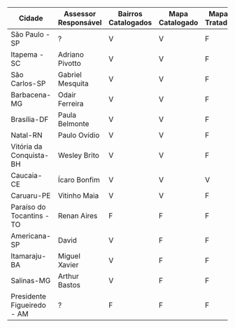 | Cidade | Assessor Responsável | Bairros Catalogados | Mapa Catalogado  | Mapa Tratado | Mapa Finalizado |
|---|---|---|---|---|---|
| São Paulo - SP | ? | V | V | F | F |
| Itapema - SC | Adriano Pivotto | V | V | F | F |
| São Carlos-SP | Gabriel Mesquita | V | V | F | F |
| Barbacena-MG | Odair Ferreira | V | V | F | F |
| Brasília-DF | Paula Belmonte | V | V | F | F |
| Natal-RN | Paulo Ovídio | V | V | F | F |
| Vitória da Conquista-BH | Wesley Brito | V | V | F | F |
| Caucaia-CE | Ícaro Bonfim | V | V | V | F |
| Caruaru-PE | Vitinho Maia | V | V | F | F |
| Paraíso do Tocantins - TO | Renan Aires | F | F | F | F |
| Americana-SP | David | V | F | F | F |
| Itamaraju-BA | Miguel Xavier | V | F | F | F |
| Salinas-MG | Arthur Bastos | V | F | F | F |
| Presidente Figueiredo - AM | ? | F | F | F | F |